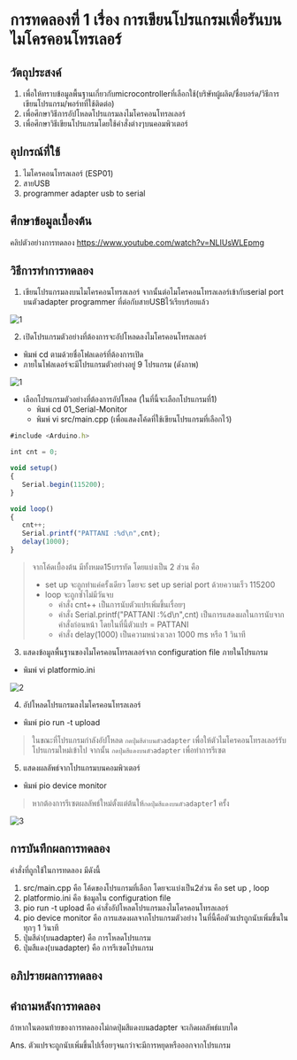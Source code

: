# การทดลองที่ 1 เรื่อง การเขียนโปรแกรมเพื่อรันบนไมโครคอนโทรเลอร์
## วัตถุประสงค์
1. เพื่อให้ทราบข้อมูลพื้นฐานเกี่ยวกับmicrocontrollerที่เลือกใช้(บริษัทผู้ผลิต/ชื่อบอร์ด/วิธีการเขียนโปรแกรม/พอร์ทที่ใช้ติดต่อ)
2. เพื่อศึกษาวิธีการอัปโหลดโปรแกรมลงไมโครคอนโทรลเลอร์
3. เพื่อศึกษาวิธีเขียนโปรแกรมโดยใช้คำสั่งต่างๆบนคอมพิวเตอร์

## อุปกรณ์ที่ใช้
1. ไมโครคอนโทรลเลอร์ (ESP01)
2. สายUSB
3. programmer adapter usb to serial

## ศึกษาข้อมูลเบื้องต้น
คลิปตัวอย่างการทดลอง https://www.youtube.com/watch?v=NLIUsWLEpmg
## วิธีการทำการทดลอง
1. เขียนโปรแกรมลงบนไมโครคอนโทรลเลอร์ จากนั้นต่อไมโครคอนโทรลเลอร์เข้ากับserial port บนตัวadapter programmer ที่ต่อกับสายUSBไว้เรียบร้อยแล้ว

![1](https://user-images.githubusercontent.com/80879818/112277591-7fbc9780-8cb4-11eb-8f58-9c6f01d03fe1.jpg)

2. เปิดโปรแกรมตัวอย่างที่ต้องการจะอัปโหลดลงไมโครคอนโทรลเลอร์
* พิมพ์ cd ตามด้วยชื่อโฟลเดอร์ที่ต้องการเปิด
* ภายในโฟลเดอร์จะมีโปรแกรมตัวอย่างอยู่ 9 โปรแกรม (ดังภาพ)

![1](https://user-images.githubusercontent.com/80879818/112281393-949b2a00-8cb8-11eb-90c3-45d8426392c2.jpg)

* เลือกโปรแกรมตัวอย่างที่ต้องการอัปโหลด (ในที่นี้จะเลือกโปรแกรมที่1)
  * พิมพ์ cd 01_Serial-Monitor
  * พิมพ์ vi src/main.cpp (เพื่อแสดงโค้ดที่ใช้เขียนโปรแกรมที่เลือกไว้)
 ```javascript
 #include <Arduino.h>

 int cnt = 0;

 void setup()
{
	Serial.begin(115200);
}

void loop()
{
	cnt++;
	Serial.printf("PATTANI :%d\n",cnt);
	delay(1000);
}
```
> จากโค้ดเบื้องต้น มีทั้งหมด15บรรทัด โดยแบ่งเป็น 2 ส่วน คือ 
> * set up จะถูกทำแค่ครั้งเดียว โดยจะ set up serial port ด้วยความเร็ว 115200
> * loop จะถูกซ้ำไม่มีวันจบ 
>    * คำสั่ง cnt++ เป็นการนับตัวแปรเพิ่มขึ้นเรื่อยๆ
>    * คำสั่ง Serial.printf("PATTANI :%d\n",cnt) เป็นการแสดงผลในการนับจากคำสั่งก่อนหน้า โดยในที่นี้ตัวแปร = PATTANI
>    * คำสั่ง delay(1000) เป็นความหน่วงเวลา 1000 ms หรือ 1 วินาที
3. แสดงข้อมูลพื้นฐานของไมโครคอนโทรลเลอร์จาก configuration file ภายในโปรแกรม
* พิมพ์ vi platformio.ini

![2](https://user-images.githubusercontent.com/80879818/112285060-7afbe180-8cbc-11eb-9ef0-271e8c813015.jpg)

4. อัปโหลดโปรแกรมลงไมโครคอนโทรลเลอร์
* พิมพ์ pio run -t upload
> ในขณะที่โปรแกรมกำลังอัปโหลด `กดปุ่มสีดำบนตัวadapter` เพื่อให้ตัวไมโครคอนโทรลเลอร์รับโปรแกรมใหม่เข้าไป
> จากนั้น `กดปุ่มสีแดงบนตัวadapter` เพื่อทำการรีเซต
5. แสดงผลลัพธ์จากโปรแกรมบนคอมพิวเตอร์
* พิมพ์ pio device monitor 
> หากต้องการรีเซตผลลัพธ์ใหม่ตั้งแต่ต้นให้`กดปุ่มสีแดงบนตัวadapter`1 ครั้ง

![3](https://user-images.githubusercontent.com/80879818/112287321-d4651000-8cbe-11eb-9983-0973b82d1822.jpg)

## การบันทึกผลการทดลอง
คำสั่งที่ถูกใช้ในการทดลอง มีดังนี้
1. src/main.cpp คือ โค้ดของโปรแกรมที่เลือก โดยจะแบ่งเป็น2ส่วน คือ set up , loop
2. platformio.ini คือ ข้อมูลใน configuration file
3. pio run -t upload คือ คำสั่งอัปโหลดโปรแกรมลงไมโครคอนโทรลเลอร์
4. pio device monitor คือ การแสดงผลจากโปรแกรมตัวอย่าง ในที่นี้คือตัวแปรถูกนับเพิ่มขึ้นในทุกๆ 1 วินาที
5. ปุ่มสีดำ(บนadapter) คือ การโหลดโปรแกรม
6. ปุ่มสีแดง(บนadapter) คือ การรีเซตโปรแกรม
## อภิปรายผลการทดลอง

## คำถามหลังการทดลอง
ถ้าหากในตอนท้ายของการทดลองไม่กดปุ่มสีแดงบนadapter จะเกิดผลลัพธ์แบบใด

Ans. ตัวแปรจะถูกนับเพิ่มขึ้นไปเรื่อยๆจนกว่าจะมีการหยุดหรือออกจากโปรแกรม
